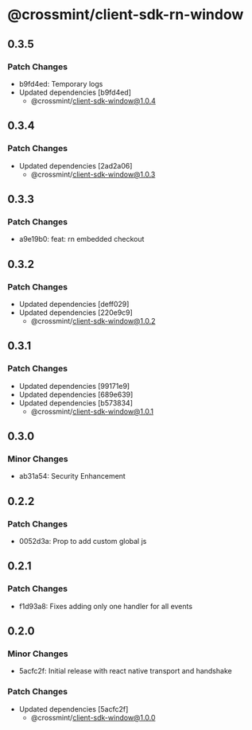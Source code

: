 # @crossmint/client-sdk-rn-window

## 0.3.5

### Patch Changes

- b9fd4ed: Temporary logs
- Updated dependencies [b9fd4ed]
  - @crossmint/client-sdk-window@1.0.4

## 0.3.4

### Patch Changes

- Updated dependencies [2ad2a06]
  - @crossmint/client-sdk-window@1.0.3

## 0.3.3

### Patch Changes

- a9e19b0: feat: rn embedded checkout

## 0.3.2

### Patch Changes

- Updated dependencies [deff029]
- Updated dependencies [220e9c9]
  - @crossmint/client-sdk-window@1.0.2

## 0.3.1

### Patch Changes

- Updated dependencies [99171e9]
- Updated dependencies [689e639]
- Updated dependencies [b573834]
  - @crossmint/client-sdk-window@1.0.1

## 0.3.0

### Minor Changes

- ab31a54: Security Enhancement

## 0.2.2

### Patch Changes

- 0052d3a: Prop to add custom global js

## 0.2.1

### Patch Changes

- f1d93a8: Fixes adding only one handler for all events

## 0.2.0

### Minor Changes

- 5acfc2f: Initial release with react native transport and handshake

### Patch Changes

- Updated dependencies [5acfc2f]
  - @crossmint/client-sdk-window@1.0.0
